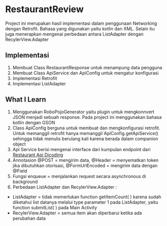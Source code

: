 # RestaurantReview
Project ini merupakan hasil implementasi dalam penggunaan Networking dengan Retrofit. Bahasa yang digunakan yaitu kotlin dan XML. Selain itu juga menerapkan mengenai perbedaan antara ListAdapter dengan RecylerView.Adapter
## Implementasi
1. Membuat Class RestaurantResponse untuk menampung data pengguna
2. Membuat Class ApiService dan ApiConfig untuk mengatur konfigurasi
3. Implementasi Retrofit
4. Implementasi ListAdapter
## What I Learn
1. Menggunakan RoboPojoGenerator yaitu plugin untuk mengkonnvert JSON menjadi sebuah response. Pada project ini menggunakan bahasa kotlin dengan GSON
2. Class ApiConfig berguna untuk membuat dan mengkonfigurasi retrofit. Untuk memanggil retrofit hanya memanggil ApiConfig.getApiService() sehingga tidak menulis berulang kali karena berada dalam companion object
3. Api Service berisi mengenai interface dari kumpulan endpoint dari <a href="https://restaurant-api.dicoding.dev/detail/uewq1zg2zlskfw1e867" target="_blank">Restaurant Api Dicoding</a>
4. Annotasion @POST = mengirim data, @Header = menyematkan token jika dibutuhkan otorisasi, @FormUrlEncoded = mengirim data dengan @Field
5. Fungsi enqueue = menjalankan request secara asynchronous di background
6. Perbedaan ListAdapter dan RecylerView.Adapter :
* ListAdapter = tidak memerlukan function getItemCount( ) karena sudah diketahui list datanya melalui type parameter 1 pada ListAdapter, yaitu function submitList( ) pada Main Activity
* RecylerView.Adapter = semua item akan diperbarui ketika ada perubahan data

